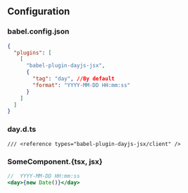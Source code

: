 ## Configuration

### babel.config.json

```json
{
  "plugins": [
    [
      "babel-plugin-dayjs-jsx",
      {
        "tag": "day", //By default
        "format": "YYYY-MM-DD HH:mm:ss"
      }
    ]
  ]
}
```

### day.d.ts

```
/// <reference types="babel-plugin-dayjs-jsx/client" />

```

### SomeComponent.{tsx, jsx}

```jsx
//  YYYY-MM-DD HH:mm:ss
<day>{new Date()}</day>
```
